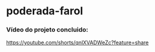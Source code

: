 # poderada-farol


### Vídeo do projeto concluido:

https://youtube.com/shorts/qnlXVADWeZc?feature=share  

